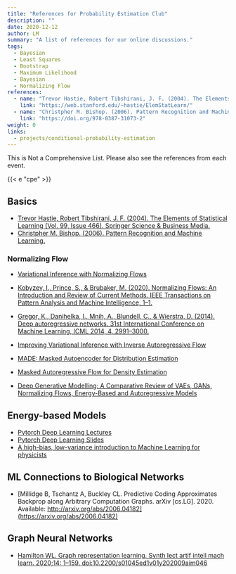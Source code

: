 ```yaml
---
title: "References for Probability Estimation Club"
description: ""
date: 2020-12-12
author: LM
summary: "A list of references for our online discussions."
tags:
  - Bayesian
  - Least Squares
  - Bootstrap
  - Maximum Likelihood
  - Bayesian
  - Normalizing Flow
references:
  - name: "Trevor Hastie, Robert Tibshirani, J. F. (2004). The Elements of Statistical Learning (Vol. 99, Issue 466). Springer Science & Business Media."
    link: "https://web.stanford.edu/~hastie/ElemStatLearn/"
  - name: "Christpher M. Bishop. (2006). Pattern Recognition and Machine Learning."
    link: "https://doi.org/978-0387-31073-2"
weight: 0
links:
  - projects/conditional-probability-estimation
---
```


This is Not a Comprehensive List. Please also see the references from each event.

{{< e "cpe" >}}


## Basics

- [Trevor Hastie, Robert Tibshirani, J. F. (2004). The Elements of Statistical Learning (Vol. 99, Issue 466). Springer Science & Business Media.](https://web.stanford.edu/~hastie/ElemStatLearn/)
- [Christpher M. Bishop. (2006). Pattern Recognition and Machine Learning.](https://doi.org/978-0387-31073-2)




### Normalizing Flow

- [Variational Inference with Normalizing Flows](https://arxiv.org/pdf/1505.05770.pdf)
- [Kobyzev, I., Prince, S., & Brubaker, M. (2020). Normalizing Flows: An Introduction and Review of Current Methods. IEEE Transactions on Pattern Analysis and Machine Intelligence, 1–1.](https://doi.org/10.1109/TPAMI.2020.2992934)
- [Gregor, K., Danihelka, I., Mnih, A., Blundell, C., & Wierstra, D. (2014). Deep autoregressive networks. 31st International Conference on Machine Learning, ICML 2014, 4, 2991–3000.](https://arxiv.org/abs/1310.8499)
- [Improving Variational Inference with Inverse Autoregressive Flow](https://arxiv.org/abs/1606.04934)
- [MADE: Masked Autoencoder for Distribution Estimation](https://arxiv.org/abs/1502.03509)
- [Masked Autoregressive Flow for Density Estimation](https://arxiv.org/abs/1705.07057)


- [Deep Generative Modelling: A Comparative Review of VAEs, GANs, Normalizing Flows, Energy-Based and Autoregressive Models](https://arxiv.org/abs/2103.04922)


## Energy-based Models

- [Pytorch Deep Learning Lectures](https://atcold.github.io/pytorch-Deep-Learning/en/week07/07-1/)
- [Pytorch Deep Learning Slides](https://drive.google.com/file/d/1z8Dz1YtkOEJpU-gh5RIjORs3GGqkYJQa/view)
- [A high-bias, low-variance introduction to Machine Learning for physicists](https://arxiv.org/abs/1803.08823)


## ML Connections to Biological Networks

- [Millidge B, Tschantz A, Buckley CL. Predictive Coding Approximates Backprop along Arbitrary Computation Graphs. arXiv [cs.LG]. 2020. Available: http://arxiv.org/abs/2006.04182](https://arxiv.org/abs/2006.04182)


## Graph Neural Networks


- [Hamilton WL. Graph representation learning. Synth lect artif intell mach learn. 2020;14: 1–159. doi:10.2200/s01045ed1v01y202009aim046](https://www.morganclaypool.com/doi/10.2200/S01045ED1V01Y202009AIM046)



